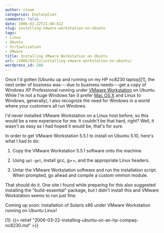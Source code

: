 ```yaml
---
author: slowe
categories: Explanation
comments: false
date: 2006-03-22T21:40:41Z
slug: installing-vmware-workstation-on-ubuntu
tags:
- Linux
- Ubuntu
- Virtualization
- VMware
title: Installing VMware Workstation on Ubuntu
url: /2006/03/22/installing-vmware-workstation-on-ubuntu/
wordpress_id: 208
---
```


Once I'd gotten [Ubuntu up and running on my HP nc8230 laptop][1], the next order of business was---due to business needs---get a copy of Windows XP Professional running under [VMware Workstation](http://www.vmware.com/products/ws/) on Ubuntu. While I'm not a huge Windows fan (I prefer [Mac OS X](http://www.apple.com/macosx/) and Linux to Windows, generally), I also recognize the need for Windows in a world where your customers all run Windows.

I'd never installed VMware Workstation on a Linux host before, so this would be a new experience for me. It couldn't be that hard, right? Well, it wasn't as easy as I had hoped it would be, that's for sure.

In order to get VMware Workstation 5.5.1 to install on Ubuntu 5.10, here's what I had to do:

1. Copy the VMware Workstation 5.5.1 software onto the machine.

2. Using `apt-get`, install gcc, g++, and the appropriate Linux headers.

3. Untar the VMware Workstation software and run the installation script. When prompted, go ahead and compile a custom vmmon module.

That should do it. One site I found while preparing for this also suggested installing the "build-essential" package, but I didn't install this and VMware Workstation seems to run just fine.

Coming up soon: installation of Solaris x86 under VMware Workstation running on Ubuntu Linux!

[1]: {{< relref "2006-03-22-installing-ubuntu-on-an-hp-compaq-nc8230.md" >}}
